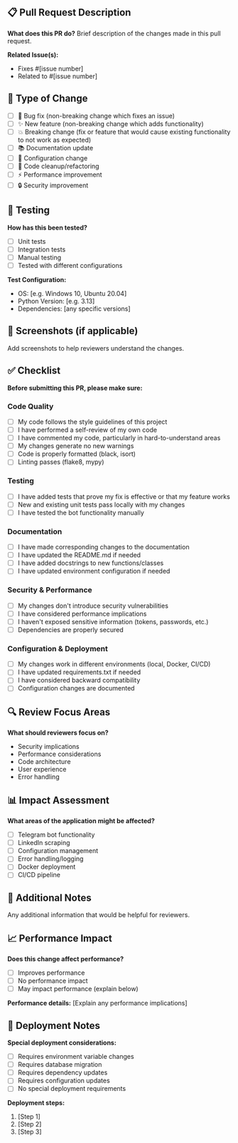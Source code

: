 ## 📋 Pull Request Description

**What does this PR do?**
Brief description of the changes made in this pull request.

**Related Issue(s):**

- Fixes #[issue number]
- Related to #[issue number]

## 🔄 Type of Change

- [ ] 🐛 Bug fix (non-breaking change which fixes an issue)
- [ ] ✨ New feature (non-breaking change which adds functionality)
- [ ] 💥 Breaking change (fix or feature that would cause existing functionality to not work as expected)
- [ ] 📚 Documentation update
- [ ] 🔧 Configuration change
- [ ] 🧹 Code cleanup/refactoring
- [ ] ⚡ Performance improvement
- [ ] 🔒 Security improvement

## 🧪 Testing

**How has this been tested?**

- [ ] Unit tests
- [ ] Integration tests
- [ ] Manual testing
- [ ] Tested with different configurations

**Test Configuration:**

- OS: [e.g. Windows 10, Ubuntu 20.04]
- Python Version: [e.g. 3.13]
- Dependencies: [any specific versions]

## 📸 Screenshots (if applicable)

Add screenshots to help reviewers understand the changes.

## ✅ Checklist

**Before submitting this PR, please make sure:**

### Code Quality

- [ ] My code follows the style guidelines of this project
- [ ] I have performed a self-review of my own code
- [ ] I have commented my code, particularly in hard-to-understand areas
- [ ] My changes generate no new warnings
- [ ] Code is properly formatted (black, isort)
- [ ] Linting passes (flake8, mypy)

### Testing

- [ ] I have added tests that prove my fix is effective or that my feature works
- [ ] New and existing unit tests pass locally with my changes
- [ ] I have tested the bot functionality manually

### Documentation

- [ ] I have made corresponding changes to the documentation
- [ ] I have updated the README.md if needed
- [ ] I have added docstrings to new functions/classes
- [ ] I have updated environment configuration if needed

### Security & Performance

- [ ] My changes don't introduce security vulnerabilities
- [ ] I have considered performance implications
- [ ] I haven't exposed sensitive information (tokens, passwords, etc.)
- [ ] Dependencies are properly secured

### Configuration & Deployment

- [ ] My changes work in different environments (local, Docker, CI/CD)
- [ ] I have updated requirements.txt if needed
- [ ] I have considered backward compatibility
- [ ] Configuration changes are documented

## 🔍 Review Focus Areas

**What should reviewers focus on?**

- Security implications
- Performance considerations
- Code architecture
- User experience
- Error handling

## 📊 Impact Assessment

**What areas of the application might be affected?**

- [ ] Telegram bot functionality
- [ ] LinkedIn scraping
- [ ] Configuration management
- [ ] Error handling/logging
- [ ] Docker deployment
- [ ] CI/CD pipeline

## 🔗 Additional Notes

Any additional information that would be helpful for reviewers.

## 📈 Performance Impact

**Does this change affect performance?**

- [ ] Improves performance
- [ ] No performance impact
- [ ] May impact performance (explain below)

**Performance details:**
[Explain any performance implications]

## 🚀 Deployment Notes

**Special deployment considerations:**

- [ ] Requires environment variable changes
- [ ] Requires database migration
- [ ] Requires dependency updates
- [ ] Requires configuration updates
- [ ] No special deployment requirements

**Deployment steps:**

1. [Step 1]
2. [Step 2]
3. [Step 3]
